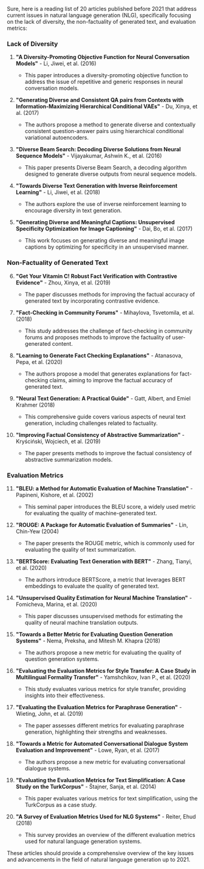 Sure, here is a reading list of 20 articles published before 2021 that address current issues in natural language generation (NLG), specifically focusing on the lack of diversity, the non-factuality of generated text, and evaluation metrics:

### Lack of Diversity
1. **"A Diversity-Promoting Objective Function for Neural Conversation Models"** - Li, Jiwei, et al. (2016)
   - This paper introduces a diversity-promoting objective function to address the issue of repetitive and generic responses in neural conversation models.
   
2. **"Generating Diverse and Consistent QA pairs from Contexts with Information-Maximizing Hierarchical Conditional VAEs"** - Du, Xinya, et al. (2017)
   - The authors propose a method to generate diverse and contextually consistent question-answer pairs using hierarchical conditional variational autoencoders.

3. **"Diverse Beam Search: Decoding Diverse Solutions from Neural Sequence Models"** - Vijayakumar, Ashwin K., et al. (2016)
   - This paper presents Diverse Beam Search, a decoding algorithm designed to generate diverse outputs from neural sequence models.

4. **"Towards Diverse Text Generation with Inverse Reinforcement Learning"** - Li, Jiwei, et al. (2018)
   - The authors explore the use of inverse reinforcement learning to encourage diversity in text generation.

5. **"Generating Diverse and Meaningful Captions: Unsupervised Specificity Optimization for Image Captioning"** - Dai, Bo, et al. (2017)
   - This work focuses on generating diverse and meaningful image captions by optimizing for specificity in an unsupervised manner.

### Non-Factuality of Generated Text
6. **"Get Your Vitamin C! Robust Fact Verification with Contrastive Evidence"** - Zhou, Xinya, et al. (2019)
   - The paper discusses methods for improving the factual accuracy of generated text by incorporating contrastive evidence.

7. **"Fact-Checking in Community Forums"** - Mihaylova, Tsvetomila, et al. (2018)
   - This study addresses the challenge of fact-checking in community forums and proposes methods to improve the factuality of user-generated content.

8. **"Learning to Generate Fact Checking Explanations"** - Atanasova, Pepa, et al. (2020)
   - The authors propose a model that generates explanations for fact-checking claims, aiming to improve the factual accuracy of generated text.

9. **"Neural Text Generation: A Practical Guide"** - Gatt, Albert, and Emiel Krahmer (2018)
   - This comprehensive guide covers various aspects of neural text generation, including challenges related to factuality.

10. **"Improving Factual Consistency of Abstractive Summarization"** - Kryściński, Wojciech, et al. (2019)
    - The paper presents methods to improve the factual consistency of abstractive summarization models.

### Evaluation Metrics
11. **"BLEU: a Method for Automatic Evaluation of Machine Translation"** - Papineni, Kishore, et al. (2002)
    - This seminal paper introduces the BLEU score, a widely used metric for evaluating the quality of machine-generated text.

12. **"ROUGE: A Package for Automatic Evaluation of Summaries"** - Lin, Chin-Yew (2004)
    - The paper presents the ROUGE metric, which is commonly used for evaluating the quality of text summarization.

13. **"BERTScore: Evaluating Text Generation with BERT"** - Zhang, Tianyi, et al. (2020)
    - The authors introduce BERTScore, a metric that leverages BERT embeddings to evaluate the quality of generated text.

14. **"Unsupervised Quality Estimation for Neural Machine Translation"** - Fomicheva, Marina, et al. (2020)
    - This paper discusses unsupervised methods for estimating the quality of neural machine translation outputs.

15. **"Towards a Better Metric for Evaluating Question Generation Systems"** - Nema, Preksha, and Mitesh M. Khapra (2018)
    - The authors propose a new metric for evaluating the quality of question generation systems.

16. **"Evaluating the Evaluation Metrics for Style Transfer: A Case Study in Multilingual Formality Transfer"** - Yamshchikov, Ivan P., et al. (2020)
    - This study evaluates various metrics for style transfer, providing insights into their effectiveness.

17. **"Evaluating the Evaluation Metrics for Paraphrase Generation"** - Wieting, John, et al. (2019)
    - The paper assesses different metrics for evaluating paraphrase generation, highlighting their strengths and weaknesses.

18. **"Towards a Metric for Automated Conversational Dialogue System Evaluation and Improvement"** - Lowe, Ryan, et al. (2017)
    - The authors propose a new metric for evaluating conversational dialogue systems.

19. **"Evaluating the Evaluation Metrics for Text Simplification: A Case Study on the TurkCorpus"** - Štajner, Sanja, et al. (2014)
    - This paper evaluates various metrics for text simplification, using the TurkCorpus as a case study.

20. **"A Survey of Evaluation Metrics Used for NLG Systems"** - Reiter, Ehud (2018)
    - This survey provides an overview of the different evaluation metrics used for natural language generation systems.

These articles should provide a comprehensive overview of the key issues and advancements in the field of natural language generation up to 2021.